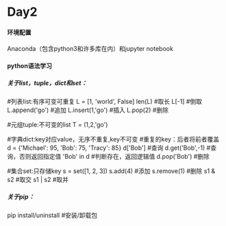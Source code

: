 #  Day2

#### 环境配置

Anaconda（包含python3和许多库在内）和jupyter notebook



#### python语法学习

##### 关于list，tuple，dict和set：

#列表list:有序可变可重复
L = [1, 'world', False]
len(L)				#取长
L[-1] 				#倒取
L.append('go')		#追加
L.insert(1,'go')    #插入
L.pop(2) 			#删除

#元组tuple:不可变的list
T = (1,2,'go')

#字典dict:key对应value，无序不重复,key不可变
#重复的key：后者将前者覆盖
d = {'Michael': 95, 'Bob': 75, 'Tracy': 85}
d['Bob']			#查询
d.get('Bob',-1)		#查询，否则返回指定值
'Bob' in d			#判断存在，返回逻辑值
d.pop('Bob')		#删除

#集合set:只存储key
s = set([1, 2, 3])
s.add(4)			#添加
s.remove(1)			#删除
s1 & s2				#取交
s1 | s2				#取并

##### 关于pip：

pip install/uninstall		#安装/卸载包

